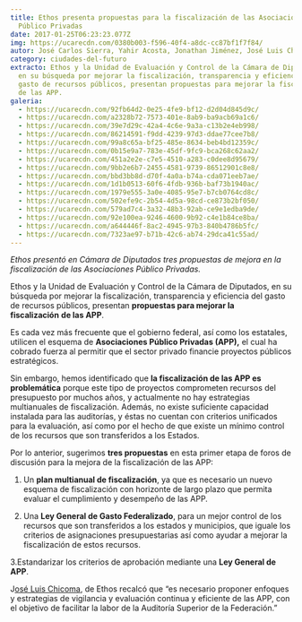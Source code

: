 ```yaml
---
title: Ethos presenta propuestas para la fiscalización de las Asociaciones
  Público Privadas
date: 2017-01-25T06:23:23.077Z
img: https://ucarecdn.com/0380b003-f596-40f4-a8dc-cc87bf1f7f84/
autor: José Carlos Sierra, Yahir Acosta, Jonathan Jiménez, José Luis Chicoma
category: ciudades-del-futuro
extracto: Ethos y la Unidad de Evaluación y Control de la Cámara de Diputados,
  en su búsqueda por mejorar la fiscalización, transparencia y eficiencia del
  gasto de recursos públicos, presentan propuestas para mejorar la fiscalización
  de las APP.
galeria:
  - https://ucarecdn.com/92fb64d2-0e25-4fe9-bf12-d2d04d845d9c/
  - https://ucarecdn.com/a2328b72-7573-401e-8ab9-ba9acb69a1c6/
  - https://ucarecdn.com/39e7d29c-42a4-4c6e-9a3a-c13b2e4eb998/
  - https://ucarecdn.com/86214591-f9dd-4239-97d3-ddae77cee7b8/
  - https://ucarecdn.com/99a8c65a-bf25-485e-8634-beb4bd12359c/
  - https://ucarecdn.com/0b15e9a7-783e-45df-9fc9-bca268c62aa2/
  - https://ucarecdn.com/451a2e2e-c7e5-4510-a283-c0dee8d95679/
  - https://ucarecdn.com/9bb2e6b7-2455-4581-9739-86512901c8e8/
  - https://ucarecdn.com/bbd3bb8d-d70f-4a0a-b74a-cda071eeb7ae/
  - https://ucarecdn.com/1d1b0513-60f6-4fdb-936b-baf73b1940ac/
  - https://ucarecdn.com/1979e555-3a0e-4085-95e7-b7cb0764cd8c/
  - https://ucarecdn.com/502efe9c-2b54-4d5a-98cd-ce873b2bf050/
  - https://ucarecdn.com/579ad7c4-3a32-48b3-92ab-ce9e1edba9de/
  - https://ucarecdn.com/92e100ea-9246-4600-9b92-c4e1b84ce8ba/
  - https://ucarecdn.com/a644446f-8ac2-4945-97b3-840b4786b5fc/
  - https://ucarecdn.com/7323ae97-b71b-42c6-ab74-29dca41c55ad/
---
```

*Ethos presentó en Cámara de Diputados tres propuestas de mejora en la fiscalización de las Asociaciones Público Privadas.*

Ethos y la Unidad de Evaluación y Control de la Cámara de Diputados, en su búsqueda por mejorar la fiscalización, transparencia y eficiencia del gasto de recursos públicos, presentan **propuestas para mejorar la fiscalización** **de las APP**.

Es cada vez más frecuente que el gobierno federal, así como los estatales, utilicen el esquema de **Asociaciones Público Privadas (APP),** el cual ha cobrado fuerza al permitir que el sector privado financie proyectos públicos estratégicos.

Sin embargo, hemos identificado que **la fiscalización de las APP es problemática** porque este tipo de proyectos comprometen recursos del presupuesto por muchos años, y actualmente no hay estrategias multianuales de fiscalización. Además, no existe suficiente capacidad instalada para las auditorías, y éstas no cuentan con criterios unificados para la evaluación, así como por el hecho de que existe un mínimo control de los recursos que son transferidos a los Estados.

Por lo anterior, sugerimos **tres propuestas** en esta primer etapa de foros de discusión para la mejora de la fiscalización de las APP:

1. Un **plan multianual de fiscalización**, ya que es necesario un nuevo esquema de fiscalización con horizonte de largo plazo que permita evaluar el cumplimiento y desempeño de las APP.

2. Una **Ley General de Gasto Federalizado**, para un mejor control de los recursos que son transferidos a los estados y municipios, que iguale los criterios de asignaciones presupuestarias así como ayudar a mejorar la fiscalización de estos recursos.

3.Estandarizar los criterios de aprobación mediante una **Ley General de APP**.

J[osé Luis Chicoma](https://twitter.com/joseluischicoma), de Ethos recalcó que “es necesario proponer enfoques y estrategias de vigilancia y evaluación continua y eficiente de las APP, con el objetivo de facilitar la labor de la Auditoría Superior de la Federación.”